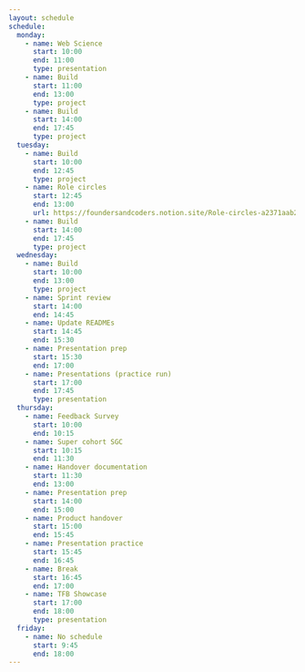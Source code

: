 ```yaml
---
layout: schedule
schedule:
  monday:
    - name: Web Science
      start: 10:00
      end: 11:00
      type: presentation
    - name: Build
      start: 11:00
      end: 13:00
      type: project
    - name: Build
      start: 14:00
      end: 17:45
      type: project
  tuesday:
    - name: Build
      start: 10:00
      end: 12:45
      type: project
    - name: Role circles
      start: 12:45
      end: 13:00
      url: https://foundersandcoders.notion.site/Role-circles-a2371aab24f34955a69904b87ffc1f05
    - name: Build
      start: 14:00
      end: 17:45
      type: project
  wednesday:
    - name: Build
      start: 10:00
      end: 13:00
      type: project
    - name: Sprint review
      start: 14:00
      end: 14:45
    - name: Update READMEs
      start: 14:45
      end: 15:30
    - name: Presentation prep
      start: 15:30
      end: 17:00
    - name: Presentations (practice run)
      start: 17:00
      end: 17:45
      type: presentation
  thursday:
    - name: Feedback Survey
      start: 10:00
      end: 10:15
    - name: Super cohort SGC
      start: 10:15
      end: 11:30
    - name: Handover documentation
      start: 11:30
      end: 13:00
    - name: Presentation prep
      start: 14:00
      end: 15:00
    - name: Product handover
      start: 15:00
      end: 15:45
    - name: Presentation practice
      start: 15:45
      end: 16:45
    - name: Break
      start: 16:45
      end: 17:00
    - name: TFB Showcase
      start: 17:00
      end: 18:00
      type: presentation
  friday:
    - name: No schedule
      start: 9:45
      end: 18:00
---
```

